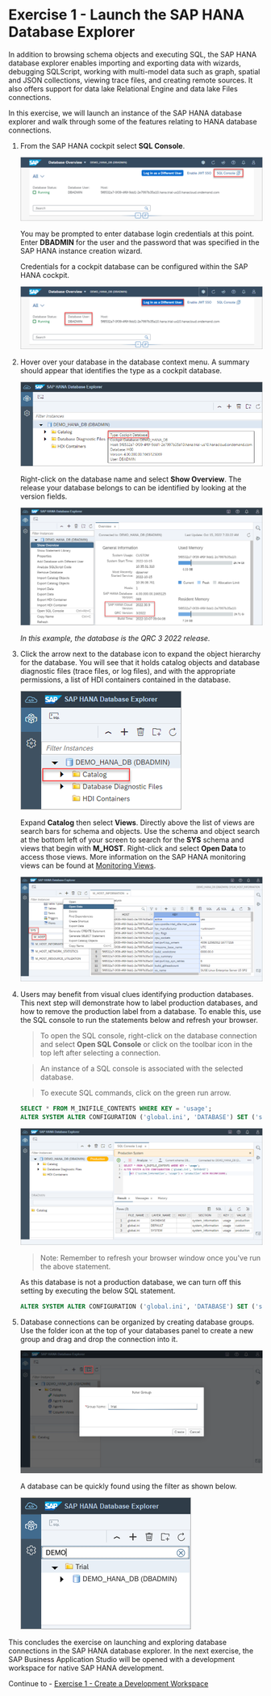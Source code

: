 # Exercise 1 - Launch the SAP HANA Database Explorer

  In addition to browsing schema objects and executing SQL, the SAP HANA database explorer enables importing and exporting data with wizards, debugging SQLScript, working with multi-model data such as graph, spatial and JSON collections,  viewing trace files, and creating remote sources.  It also offers support for data lake Relational Engine and data lake Files connections.

In this exercise, we will launch an instance of the SAP HANA database explorer and walk through some of the features relating to HANA database connections.

1. From the SAP HANA cockpit select **SQL Console**.

    ![](images/OpenSQLConsole.png)

    You may be prompted to enter database login credentials at this point. Enter **DBADMIN** for the user and the password that was specified in the SAP HANA instance creation wizard.

    Credentials for a cockpit database can be configured within the SAP HANA cockpit.  
    
    ![](images/Authentication.png)
    

2. Hover over your database in the database context menu. A summary should appear that identifies the type as a cockpit database.

    ![](images/DBSummary.png)

     Right-click on the database name and select **Show Overview**. The release your database belongs to can be identified by looking at the version fields.

    ![](images/ShowOverview.png)

    *In this example, the database is the QRC 3 2022 release.*

3. Click the arrow next to the database icon to expand the object hierarchy for the database. You will see that it holds catalog objects and database diagnostic files (trace files, or log files), and with the appropriate permissions, a list of HDI containers contained in the database.

    ![](images/Catalog.png)

    Expand **Catalog** then select **Views**.  Directly above the list of views are search bars for schema and objects. Use the schema and object search  at the bottom left of your screen to search for the **SYS** schema and views that begin with **M_HOST**. Right-click and select **Open Data** to access those views. More information on the SAP HANA monitoring views can be found at [Monitoring Views](https://help.sap.com/viewer/c1d3f60099654ecfb3fe36ac93c121bb/2021_3_QRC/en-US/d3c10d23e8334a35afa8d9bdbc102366.html).

    ![](images/SchemaMenu.png)


4. Users may benefit from visual clues identifying  production databases. This next step will demonstrate how to label production databases, and how to remove the production label from a database. To enable this, use the SQL console to run the statements below and refresh your browser.
   
    >To open the SQL console, right-click on the database connection and select **Open SQL Console** or click on the toolbar icon in the top left after selecting a connection.  
    
    >An instance of a SQL console is associated with the selected database.

    >To execute SQL commands, click on the green run arrow.

    ```SQL
    SELECT * FROM M_INIFILE_CONTENTS WHERE KEY = 'usage';
    ALTER SYSTEM ALTER CONFIGURATION ('global.ini', 'DATABASE') SET ('system_information', 'usage') = 'production' WITH RECONFIGURE;
    ```

    ![](images/ProductionLabel.png)

    >Note: Remember to refresh your browser window once you've run the above statement.


    As this database is not a production database, we can turn off this setting by executing the below SQL statement.

    ```SQL
    ALTER SYSTEM ALTER CONFIGURATION ('global.ini', 'DATABASE') SET ('system_information', 'usage') = 'custom' WITH RECONFIGURE;
    ```

5. Database connections can be organized by creating database groups. Use the folder icon at the top of your databases panel to create a new group and drag and drop the connection into it.

    ![](images/Groups.png)

    A database can be quickly found using the filter as shown below.
    
    ![](images/Filter.png)

This concludes the exercise on launching and exploring database connections in the SAP HANA database explorer.  In the next exercise, the SAP Business Application Studio will be opened with a development workspace for native SAP HANA development.

Continue to - [Exercise 1 - Create a Development Workspace](../../business_app_studio/ex1/README.md)
